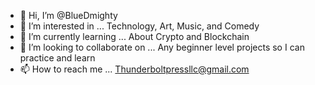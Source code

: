 - 👋 Hi, I’m @BlueDmighty
- 👀 I’m interested in ... Technology, Art, Music, and Comedy
- 🌱 I’m currently learning ... About Crypto and Blockchain
- 💞️ I’m looking to collaborate on ... Any beginner level projects so I can practice and learn
- 📫 How to reach me ... Thunderboltpressllc@gmail.com 

<!---
BlueDmighty/BlueDmighty is a ✨ special ✨ repository because its `README.md` (this file) appears on your GitHub profile.
You can click the Preview link to take a look at your changes.
--->
